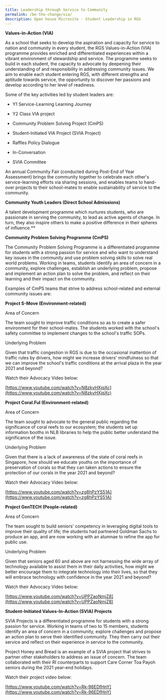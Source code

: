 ```yaml
---
title: Leadership through Service to Community
permalink: /be-the-change/via/
description: Open house Microsite - Student Leadership in RGS
---
```

**Values-in-Action (VIA)**

As a school that seeks to develop the aspiration and capacity for service to nation and community in every student, the RGS Values-in-Action (VIA) programme provides enriched and differentiated experiences within a vibrant environment of stewardship and service. The programme seeks to build in each student, the capacity to advocate by deepening their understanding of and responsibility in addressing community issues. We aim to enable each student entering RGS, with different strengths and aptitude towards service, the opportunity to discover her passions and develop according to her level of readiness.

Some of the key activities led by student leaders are:

*   Y1 Service-Learning Learning Journey
    
*   Y2 Class VIA project
    
*   Community Problem Solving Project (CmPS)
    
*   Student-Initiated VIA Project (SVIA Project)
    
*   Raffles Policy Dialogue
    
*   In-Conversation
    
*   SVIA Committee
    
An annual Community Fair (conducted during Post-End of Year Assessment) brings the community together to celebrate each other's service-learning efforts via sharing sessions, and enables teams to hand-over projects to their school-mates to enable sustainability of service to the community.

**Community Youth Leaders (Direct School Admissions)**

A talent development programme which nurtures students, who are passionate in serving the community, to lead as active agents of change. In turn, they also inspire others to make a positive difference in their spheres of influence.**

**Community Problem Solving Programme (CmPS)**

The Community Problem Solving Programme is a differentiated programme for students with a strong passion for service and who want to understand key issues in the community and use problem solving skills to solve real world problems. Working in teams, students identify an area of concern in a community, explore challenges, establish an underlying problem, propose and implement an action plan to solve the problem, and reflect on their learning and their impact on the community.

Examples of CmPS teams that strive to address school-related and external community issues are:

**Project S-Move (Environment-related)**

Area of Concern

The team sought to improve traffic conditions so as to create a safer environment for their school-mates. The students worked with the school's safety committee to implement changes to the school's traffic SOPs.
 
Underlying Problem

Given that traffic congestion in RGS is due to the occasional inattention of traffic rules by drivers, how might we increase drivers' mindfulness so that we can improve the school's traffic conditions at the arrival plaza in the year 2021 and beyond?

Watch their Advocacy Video below:

[https://www.youtube.com/watch?v=N8zkyHXjqXc](https://www.youtube.com/watch?v=N8zkyHXjqXc)

**Project Coral.Ful (Environment-related)**

Area of Concern

The team sought to advocate to the general public regarding the significance of coral reefs to our ecosystem; the students set up information booths in NLB libraries to help the public better understand the significance of the issue.

Underlying Problem

Given that there is a lack of awareness of the state of coral reefs in Singapore, how should we educate youths on the importance of preservation of corals so that they can taken actions to ensure the protection of our corals in the year 2021 and beyond?

Watch their Advocacy Video below:
 
[https://www.youtube.com/watch?v=zg8hPzYS51A](https://www.youtube.com/watch?v=zg8hPzYS51A)
 
**Project GenTECH (People-related)**

Area of Concern

The team sought to build seniors' competency in leveraging digital tools to improve their quality of life; the students had partnered Goldman Sachs to produce an app, and are now working with an alumnae to refine the app for public use.
 
Underlying Problem

Given that seniors aged 60 and above are not harnessing the wide array of technology available to assist them in their daily activities, how might we better encourage them to integrate technology into their lives, so that they will embrace technology with confidence in the year 2021 and beyond?

Watch their Advocacy Video below:

[https://www.youtube.com/watch?v=UPPZaoNmjZ8](https://www.youtube.com/watch?v=UPPZaoNmjZ8)

  
**Student-Initiated Values-In-Action (SVIA) Projects**

SVIA Projects is a differentiated programme for students with a strong passion for service. Working in teams of two to 15 members, students identify an area of concern in a community, explore challenges and propose an action plan to serve their identified community. They then carry out their service and reflect on their experience in service to the community.

Project Honey and Bread is an example of a SVIA project that strives to partner other stakeholders to address an issue of concern. The team collaborated with their RI counterparts to support Care Corner Toa Payoh seniors during the 2021 year-end holidays.


Watch their project video below:

[https://www.youtube.com/watch?v=Rk-96EDfHnY](https://www.youtube.com/watch?v=Rk-96EDfHnY)